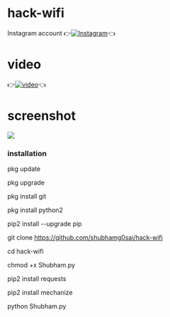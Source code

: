 # hack-wifi

Instagram account
👉[![Instagram  ](https://img.shields.io/badge/INSTAGRAM-FOLLOW-red?style=for-the-badge&logo=instagram)](https://www.instagram.com/shubhamg0sai)👈

# video
👉[![video  ](https://img.shields.io/badge/SUBSCRIBE-CHANNEL-red?style=for-the-badge&logo=instagram)](https://youtu.be/BArLADlBkjI)👈

# screenshot 
![ ](https://raw.githubusercontent.com/shubhamg0sai/hack-wifi/Delete/Screenshot_20200929_173113.jpg)


### installation

 
pkg update 

 pkg upgrade 

pkg install git 

pkg install python2 

pip2 install --upgrade pip

git clone https://github.com/shubhamg0sai/hack-wifi

cd hack-wifi

chmod +x Shubham.py

pip2 install requests 

pip2 install mechanize

python Shubham.py
